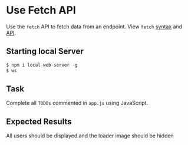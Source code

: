 # Use Fetch API

Use the `fetch` API to fetch data from an endpoint.
View `fetch` [syntax](https://developers.google.com/web/updates/2015/03/introduction-to-fetch) and [API](https://developer.mozilla.org/en-US/docs/Web/API/Fetch_API).

## Starting local Server

```javascript
$ npm i local-web-server -g
$ ws
```

## Task

Complete all `TODOs` commented in `app.js` using JavaScript.

## Expected Results

All users should be displayed and the loader image should be hidden
